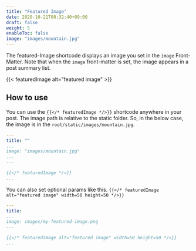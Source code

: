 ```yaml
---
title: "Featured Image"
date: 2020-10-21T08:32:40+09:00
draft: false
weight: 5
enableToc: false
image: "images/mountain.jpg"
---
```


The featured-Image shortcode displays an image you set in the `image` Front-Matter. Note that when the `image` front-matter is set, the image appears in a post summary list.

{{< featuredImage alt="featured image" >}}

## How to use

You can use the `{{</* featuredImage */>}}` shortcode anywhere in your post. The image path is relative to the static folder. So, in the below case, the image is in the `root/static/images/mountain.jpg`.

```yaml {hl_lines=[4, 8]}
---
title: ""
...
image: "images/mountain.jpg"
...
---

{{</* featuredImage */>}}
...
```

You can also set optional params like this. `{{</* featuredImage alt="featured image" width=50 height=50 */>}}`

```yaml {hl_lines=[4, 7]}
---
title:
...
image: images/my-featured-image.png
---

{{</* featuredImage alt="featured image" width=50 height=50 */>}}
...
```

